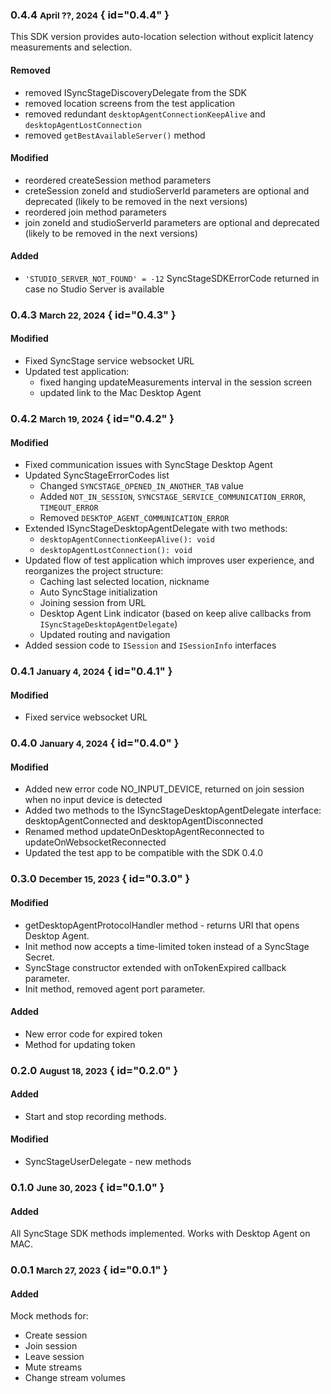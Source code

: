 ### 0.4.4 <small>April ??, 2024</small> { id="0.4.4" }
This SDK version provides auto-location selection without explicit latency measurements and selection.
#### Removed
- removed ISyncStageDiscoveryDelegate from the SDK
- removed location screens from the test application
- removed redundant `desktopAgentConnectionKeepAlive` and `desktopAgentLostConnection`
- removed `getBestAvailableServer()` method

#### Modified
- reordered createSession method parameters
- creteSession zoneId and studioServerId parameters are optional and deprecated (likely to be removed in the next versions)
- reordered join method parameters
- join zoneId and studioServerId parameters are optional and deprecated (likely to be removed in the next versions)

#### Added
- `'STUDIO_SERVER_NOT_FOUND' = -12` SyncStageSDKErrorCode returned in case no Studio Server is available

### 0.4.3 <small>March 22, 2024</small> { id="0.4.3" }

#### Modified
* Fixed SyncStage service websocket URL
* Updated test application:
    * fixed hanging updateMeasurements interval in the session screen
    * updated link to the Mac Desktop Agent


### 0.4.2 <small>March 19, 2024</small> { id="0.4.2" }
#### Modified
* Fixed communication issues with SyncStage Desktop Agent
* Updated SyncStageErrorCodes list
    * Changed `SYNCSTAGE_OPENED_IN_ANOTHER_TAB` value
    * Added `NOT_IN_SESSION`, `SYNCSTAGE_SERVICE_COMMUNICATION_ERROR`, `TIMEOUT_ERROR`
    * Removed `DESKTOP_AGENT_COMMUNICATION_ERROR`
* Extended ISyncStageDesktopAgentDelegate with two methods:
    * `desktopAgentConnectionKeepAlive(): void`
    *  `desktopAgentLostConnection(): void`
* Updated flow of test application which improves user experience, and reorganizes the project structure:
    * Caching last selected location, nickname
    * Auto SyncStage initialization
    * Joining session from URL
    * Desktop Agent Link indicator (based on keep alive callbacks from `ISyncStageDesktopAgentDelegate`)
    * Updated routing and navigation
* Added session code to `ISession` and `ISessionInfo` interfaces

### 0.4.1 <small>January 4, 2024</small> { id="0.4.1" }
#### Modified
* Fixed service websocket URL

### 0.4.0 <small>January 4, 2024</small> { id="0.4.0" }
#### Modified
* Added new error code NO_INPUT_DEVICE, returned on join session when no input device is detected
* Added two methods to the ISyncStageDesktopAgentDelegate interface: desktopAgentConnected and desktopAgentDisconnected
* Renamed method updateOnDesktopAgentReconnected to updateOnWebsocketReconnected
* Updated the test app to be compatible with the SDK 0.4.0

### 0.3.0 <small>December 15, 2023</small> { id="0.3.0" }
#### Modified
* getDesktopAgentProtocolHandler method - returns URI that opens Desktop Agent.
* Init method now accepts a time-limited token instead of a SyncStage Secret.
* SyncStage constructor extended with onTokenExpired callback parameter.
* Init method, removed agent port parameter.

#### Added
* New error code for expired token
* Method for updating token

### 0.2.0 <small>August 18, 2023</small> { id="0.2.0" }
#### Added

* Start and stop recording methods.

#### Modified

* SyncStageUserDelegate - new methods
### 0.1.0 <small>June 30, 2023</small> { id="0.1.0" }
#### Added

All SyncStage SDK methods implemented. Works with Desktop Agent on MAC.

### 0.0.1 <small>March 27, 2023</small> { id="0.0.1" }
#### Added

Mock methods for:

* Create session
* Join session
* Leave session
* Mute streams
* Change stream volumes
